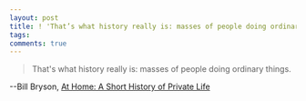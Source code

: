 ```yaml
---
layout: post
title: ! 'That’s what history really is: masses of people doing ordinary things.'
tags: 
comments: true
---
```

> That's what history really is: masses of people doing ordinary things.

--Bill Bryson, [At Home: A Short History of Private Life](http://www.amazon.com/At-Home-Short-History-Private/dp/0767919386/ref=sr_1_1?ie=UTF8&s=books&qid=1290098848&sr=8-1)

